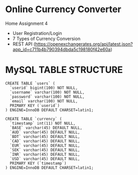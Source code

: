 # Online Currency Converter
Home Assignment 4

- User Registration/Login
- 7 Types of Currency Conversion
- REST API (https://openexchangerates.org/api/latest.json?app_id=c711b4b790394dbda5c198180f42e60a)


# MySQL TABLE STRUCTURE

```
CREATE TABLE `users` (
  `userid` bigint(100) NOT NULL,
  `username` varchar(100) NOT NULL,
  `password` varchar(100) NOT NULL,
  `email` varchar(100) NOT NULL,
  PRIMARY KEY (`userid`)
) ENGINE=InnoDB DEFAULT CHARSET=latin1;
```

```
CREATE TABLE `currency` (
  `timestamp` int(11) NOT NULL,
  `BASE` varchar(45) DEFAULT NULL,
  `AUD` varchar(45) DEFAULT NULL,
  `BDT` varchar(45) DEFAULT NULL,
  `CAD` varchar(45) DEFAULT NULL,
  `EUR` varchar(45) DEFAULT NULL,
  `SEK` varchar(45) DEFAULT NULL,
  `INR` varchar(45) DEFAULT NULL,
  `USD` varchar(45) DEFAULT NULL,
  PRIMARY KEY (`timestamp`)
) ENGINE=InnoDB DEFAULT CHARSET=latin1;
```
